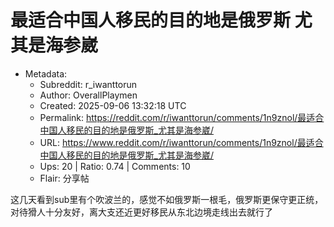 # 最适合中国人移民的目的地是俄罗斯 尤其是海参崴

- Metadata:
  - Subreddit: r_iwanttorun
  - Author: OverallPlaymen
  - Created: 2025-09-06 13:32:18 UTC
  - Permalink: https://reddit.com/r/iwanttorun/comments/1n9znol/最适合中国人移民的目的地是俄罗斯_尤其是海参崴/
  - URL: https://www.reddit.com/r/iwanttorun/comments/1n9znol/最适合中国人移民的目的地是俄罗斯_尤其是海参崴/
  - Ups: 20 | Ratio: 0.74 | Comments: 10
  - Flair: 分享帖


这几天看到sub里有个吹波兰的，感觉不如俄罗斯一根毛，俄罗斯更保守更正统，对待猾人十分友好，离大支还近更好移民从东北边境走线出去就行了


